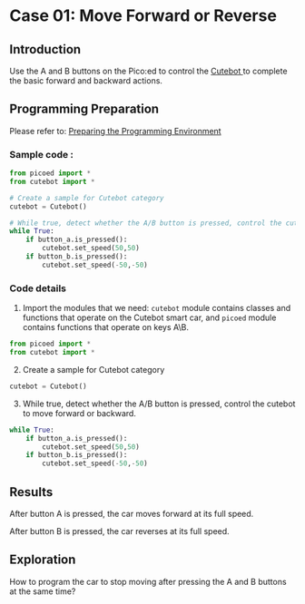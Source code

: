 # Case 01: Move Forward or Reverse
## Introduction
Use the A and B buttons on the Pico:ed to control the [Cutebot ](https://www.elecfreaks.com/elecfreaks-pico-ed-smart-cutebot-kit-without-pico-ed-board.html) to complete the basic forward and backward actions.
## Programming Preparation
Please refer to: [Preparing the Programming Environment](https://www.yuque.com/elecfreaks-learn/picoed/gccnpl)
###  Sample code :

```python
from picoed import *
from cutebot import *

# Create a sample for Cutebot category
cutebot = Cutebot()    

# While true, detect whether the A/B button is pressed, control the cutebot to move forward or backward
while True:
    if button_a.is_pressed():
        cutebot.set_speed(50,50)
    if button_b.is_pressed():
        cutebot.set_speed(-50,-50)
```
### Code details

1.  Import the modules that we need: `cutebot` module contains classes and functions that operate on the Cutebot smart car, and `picoed` module contains functions that operate on keys A\B.
```python
from picoed import *
from cutebot import *
```

2.  Create a sample for Cutebot category
```python
cutebot = Cutebot()
```

3. While true, detect whether the A/B button is pressed, control the cutebot to move forward or backward.
```python
while True:
    if button_a.is_pressed():
        cutebot.set_speed(50,50)
    if button_b.is_pressed():
        cutebot.set_speed(-50,-50)
```
## Results

After button A is pressed, the car moves forward at its full speed.

After button B is pressed, the car reverses at its full speed.

## Exploration

How to program the car to stop moving after pressing the A and B buttons at the same time?
